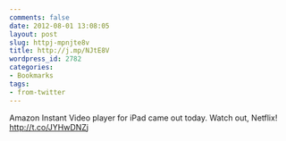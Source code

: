 ```yaml
---
comments: false
date: 2012-08-01 13:08:05
layout: post
slug: httpj-mpnjte8v
title: http://j.mp/NJtE8V
wordpress_id: 2782
categories:
- Bookmarks
tags:
- from-twitter
---
```


Amazon Instant Video player for iPad came out today. Watch out, Netflix! http://t.co/JYHwDNZj
